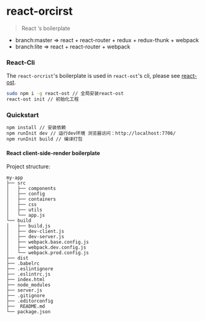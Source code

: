 # react-orcirst 

> React ‘s boilerplate 

- branch:master => react + react-router + redux + redux-thunk + webpack
- branch:lite => react + react-router + webpack

### React-Cli 
The `react-orcrist`'s boilerplate is used in `react-ost`'s cli, 
please see [react-ost](https://github.com/shangboyang/react-ost/blob/master/README.md).

```sh
sudo npm i -g react-ost // 全局安装react-ost
react-ost init // 初始化工程
```

### Quickstart

```sh
npm install // 安装依赖
npm runInit dev // 运行dev环境 浏览器访问：http://localhost:7706/
npm runInit build // 编译打包
```

#### React client-side-render boilerplate
Project structure:
```
my-app
├── src
│   ├── components
│   ├── config
│   ├── containers
│   ├── css
│   ├── utils
│   └── app.js
└── build
│   ├── build.js
│   ├── dev-client.js
│   ├── dev-server.js
│   ├── webpack.base.config.js
│   ├── webpack.dev.config.js
│   └── webpack.prod.config.js
├── dist
├── .babelrc
├── .eslintignore
├── .eslintrc.js
├── index.html
├── node_modules
├── server.js
├── .gitignore
├── .editorconfig
├──  README.md
└── package.json
```
